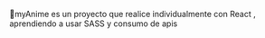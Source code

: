 🎇myAnime es un proyecto que realice individualmente con React , aprendiendo a usar SASS y consumo de apis

